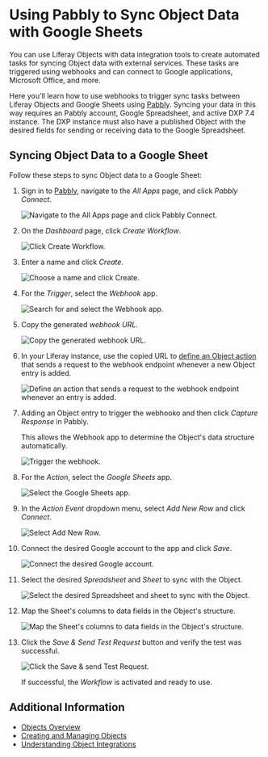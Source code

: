 # Using Pabbly to Sync Object Data with Google Sheets

You can use Liferay Objects with data integration tools to create automated tasks for syncing Object data with external services. These tasks are triggered using webhooks and can connect to Google applications, Microsoft Office, and more.

Here you'll learn how to use webhooks to trigger sync tasks between Liferay Objects and Google Sheets using [Pabbly](https://www.pabbly.com/). Syncing your data in this way requires an Pabbly account, Google Spreadsheet, and active DXP 7.4 instance. The DXP instance must also have a published Object with the desired fields for sending or receiving data to the Google Spreadsheet.

## Syncing Object Data to a Google Sheet

Follow these steps to sync Object data to a Google Sheet:

1. Sign in to [Pabbly](https://www.pabbly.com/), navigate to the *All Apps* page, and click *Pabbly Connect*.

   ![Navigate to the All Apps page and click Pabbly Connect.](./using-pabbly-to-sync-object-data-with-google-sheets/images/01.png)

1. On the *Dashboard* page, click *Create Workflow*.

   ![Click Create Workflow.](./using-pabbly-to-sync-object-data-with-google-sheets/images/02.png)

1. Enter a name and click *Create*.

   ![Choose a name and click Create.](./using-pabbly-to-sync-object-data-with-google-sheets/images/03.png)

1. For the *Trigger*, select the *Webhook* app.

   ![Search for and select the Webhook app.](./using-pabbly-to-sync-object-data-with-google-sheets/images/04.png)

1. Copy the generated *webhook URL*.

   ![Copy the generated *webhook URL*.](./using-pabbly-to-sync-object-data-with-google-sheets/images/05.png)

1. In your Liferay instance, use the copied URL to [define an Object action](../../creating-and-managing-objects/defining-object-actions.md) that sends a request to the webhook endpoint whenever a new Object entry is added.

   ![Define an action that sends a request to the webhook endpoint whenever an entry is added.](./using-pabbly-to-sync-object-data-with-google-sheets/images/06.png)

1. Adding an Object entry to trigger the webhooko and then click *Capture Response* in Pabbly.

   This allows the Webhook app to determine the Object's data structure automatically.

   ![Trigger the webhook.](./using-pabbly-to-sync-object-data-with-google-sheets/images/07.png)

1. For the *Action*, select the *Google Sheets* app.

   ![Select the Google Sheets app.](./using-pabbly-to-sync-object-data-with-google-sheets/images/08.png)

1. In the *Action Event* dropdown menu, select *Add New Row* and click *Connect*.

   ![Select Add New Row.](./using-pabbly-to-sync-object-data-with-google-sheets/images/09.png)

1. Connect the desired Google account to the app and click *Save*.

   ![Connect the desired Google account.](./using-pabbly-to-sync-object-data-with-google-sheets/images/10.png)

1. Select the desired *Spreadsheet* and *Sheet* to sync with the Object.

   ![Select the desired Spreadsheet and sheet to sync with the Object.](./using-pabbly-to-sync-object-data-with-google-sheets/images/11.png)

1. Map the Sheet's columns to data fields in the Object's structure.

   ![ Map the Sheet's columns to data fields in the Object's structure.](./using-pabbly-to-sync-object-data-with-google-sheets/images/12.png)

1. Click the *Save & Send Test Request* button and verify the test was successful.

   ![Click the Save & send Test Request.](./using-pabbly-to-sync-object-data-with-google-sheets/images/13.png)

   If successful, the *Workflow* is activated and ready to use.

## Additional Information

* [Objects Overview](../../../objects.md)
* [Creating and Managing Objects](../../creating-and-managing-objects.md)
* [Understanding Object Integrations](../../understanding-object-integrations.md)